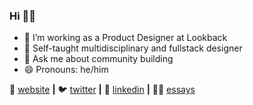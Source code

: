 ### Hi 👋🏾



- 🔭 I’m working as a Product Designer at Lookback
- 🌱 Self-taught multidisciplinary and fullstack designer
- 💬 Ask me about community building 
- 😄 Pronouns: he/him



🏡 [website][website] **|** 
🐦 [twitter][twitter] **|** 
👔 [linkedin][linkedin] **|**
✍🏾 [essays][essays]


[website]: https://lewisngugi.com
[twitter]: https://twitter.com/ngeshlew
[linkedin]: https://www.linkedin.com/in/ngeshlew/
[essays]: https://medium.com/@ngeshlew
